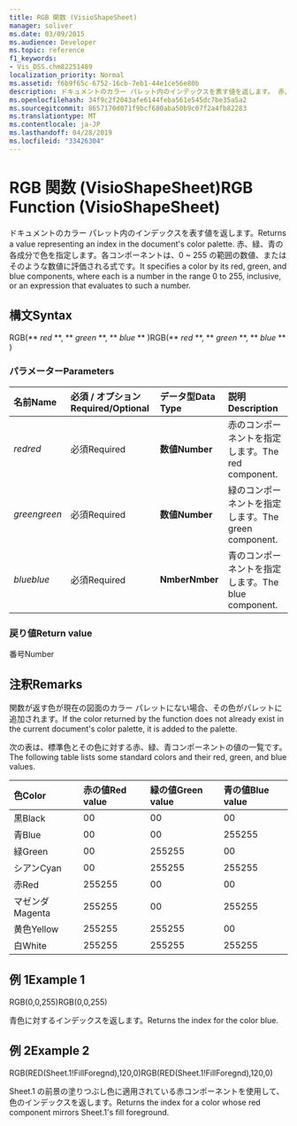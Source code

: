 ```yaml
---
title: RGB 関数 (VisioShapeSheet)
manager: soliver
ms.date: 03/09/2015
ms.audience: Developer
ms.topic: reference
f1_keywords:
- Vis_DSS.chm82251489
localization_priority: Normal
ms.assetid: f6b9f65c-6752-16cb-7eb1-44e1ce56e80b
description: ドキュメントのカラー パレット内のインデックスを表す値を返します。 赤、緑、青の各成分で色を指定します。各コンポーネントは、0 ~ 255 の範囲の数値、またはそのような数値に評価される式です。
ms.openlocfilehash: 34f9c2f2043afe6144feba561e545dc7be35a5a2
ms.sourcegitcommit: 8657170d071f9bcf680aba50b9c07f2a4fb82283
ms.translationtype: MT
ms.contentlocale: ja-JP
ms.lasthandoff: 04/28/2019
ms.locfileid: "33426304"
---
```

# <a name="rgb-function-visioshapesheet"></a><span data-ttu-id="d5b8b-104">RGB 関数 (VisioShapeSheet)</span><span class="sxs-lookup"><span data-stu-id="d5b8b-104">RGB Function (VisioShapeSheet)</span></span>

<span data-ttu-id="d5b8b-105">ドキュメントのカラー パレット内のインデックスを表す値を返します。</span><span class="sxs-lookup"><span data-stu-id="d5b8b-105">Returns a value representing an index in the document's color palette.</span></span> <span data-ttu-id="d5b8b-106">赤、緑、青の各成分で色を指定します。各コンポーネントは、0 ~ 255 の範囲の数値、またはそのような数値に評価される式です。</span><span class="sxs-lookup"><span data-stu-id="d5b8b-106">It specifies a color by its red, green, and blue components, where each is a number in the range 0 to 255, inclusive, or an expression that evaluates to such a number.</span></span> 
  
## <a name="syntax"></a><span data-ttu-id="d5b8b-107">構文</span><span class="sxs-lookup"><span data-stu-id="d5b8b-107">Syntax</span></span>

<span data-ttu-id="d5b8b-108">RGB(\*\* *red* \*\*, \*\* *green* \*\*, \*\* *blue* \*\* )</span><span class="sxs-lookup"><span data-stu-id="d5b8b-108">RGB(\*\* *red* \*\*, \*\* *green* \*\*, \*\* *blue* \*\* )</span></span> 
  
### <a name="parameters"></a><span data-ttu-id="d5b8b-109">パラメーター</span><span class="sxs-lookup"><span data-stu-id="d5b8b-109">Parameters</span></span>

|<span data-ttu-id="d5b8b-110">**名前**</span><span class="sxs-lookup"><span data-stu-id="d5b8b-110">**Name**</span></span>|<span data-ttu-id="d5b8b-111">**必須 / オプション**</span><span class="sxs-lookup"><span data-stu-id="d5b8b-111">**Required/Optional**</span></span>|<span data-ttu-id="d5b8b-112">**データ型**</span><span class="sxs-lookup"><span data-stu-id="d5b8b-112">**Data Type**</span></span>|<span data-ttu-id="d5b8b-113">**説明**</span><span class="sxs-lookup"><span data-stu-id="d5b8b-113">**Description**</span></span>|
|:-----|:-----|:-----|:-----|
| <span data-ttu-id="d5b8b-114">_red_</span><span class="sxs-lookup"><span data-stu-id="d5b8b-114">_red_</span></span> <br/> |<span data-ttu-id="d5b8b-115">必須</span><span class="sxs-lookup"><span data-stu-id="d5b8b-115">Required</span></span>  <br/> |<span data-ttu-id="d5b8b-116">**数値**</span><span class="sxs-lookup"><span data-stu-id="d5b8b-116">**Number**</span></span> <br/> |<span data-ttu-id="d5b8b-117">赤のコンポーネントを指定します。</span><span class="sxs-lookup"><span data-stu-id="d5b8b-117">The red component.</span></span>  <br/> |
| <span data-ttu-id="d5b8b-118">_green_</span><span class="sxs-lookup"><span data-stu-id="d5b8b-118">_green_</span></span> <br/> |<span data-ttu-id="d5b8b-119">必須</span><span class="sxs-lookup"><span data-stu-id="d5b8b-119">Required</span></span>  <br/> |<span data-ttu-id="d5b8b-120">**数値**</span><span class="sxs-lookup"><span data-stu-id="d5b8b-120">**Number**</span></span> <br/> |<span data-ttu-id="d5b8b-121">緑のコンポーネントを指定します。</span><span class="sxs-lookup"><span data-stu-id="d5b8b-121">The green component.</span></span>  <br/> |
| <span data-ttu-id="d5b8b-122">_blue_</span><span class="sxs-lookup"><span data-stu-id="d5b8b-122">_blue_</span></span> <br/> |<span data-ttu-id="d5b8b-123">必須</span><span class="sxs-lookup"><span data-stu-id="d5b8b-123">Required</span></span>  <br/> |<span data-ttu-id="d5b8b-124">**Nmber**</span><span class="sxs-lookup"><span data-stu-id="d5b8b-124">**Nmber**</span></span> <br/> |<span data-ttu-id="d5b8b-125">青のコンポーネントを指定します。</span><span class="sxs-lookup"><span data-stu-id="d5b8b-125">The blue component.</span></span>  <br/> |
   
### <a name="return-value"></a><span data-ttu-id="d5b8b-126">戻り値</span><span class="sxs-lookup"><span data-stu-id="d5b8b-126">Return value</span></span>

<span data-ttu-id="d5b8b-127">番号</span><span class="sxs-lookup"><span data-stu-id="d5b8b-127">Number</span></span>
  
## <a name="remarks"></a><span data-ttu-id="d5b8b-128">注釈</span><span class="sxs-lookup"><span data-stu-id="d5b8b-128">Remarks</span></span>

<span data-ttu-id="d5b8b-129">関数が返す色が現在の図面のカラー パレットにない場合、その色がパレットに追加されます。</span><span class="sxs-lookup"><span data-stu-id="d5b8b-129">If the color returned by the function does not already exist in the current document's color palette, it is added to the palette.</span></span>
  
<span data-ttu-id="d5b8b-130">次の表は、標準色とその色に対する赤、緑、青コンポーネントの値の一覧です。</span><span class="sxs-lookup"><span data-stu-id="d5b8b-130">The following table lists some standard colors and their red, green, and blue values.</span></span>
  
|<span data-ttu-id="d5b8b-131">**色**</span><span class="sxs-lookup"><span data-stu-id="d5b8b-131">**Color**</span></span>|<span data-ttu-id="d5b8b-132">**赤の値**</span><span class="sxs-lookup"><span data-stu-id="d5b8b-132">**Red value**</span></span>|<span data-ttu-id="d5b8b-133">**緑の値**</span><span class="sxs-lookup"><span data-stu-id="d5b8b-133">**Green value**</span></span>|<span data-ttu-id="d5b8b-134">**青の値**</span><span class="sxs-lookup"><span data-stu-id="d5b8b-134">**Blue value**</span></span>|
|:-----|:-----|:-----|:-----|
|<span data-ttu-id="d5b8b-135">黒</span><span class="sxs-lookup"><span data-stu-id="d5b8b-135">Black</span></span>  <br/> |<span data-ttu-id="d5b8b-136">0</span><span class="sxs-lookup"><span data-stu-id="d5b8b-136">0</span></span>  <br/> |<span data-ttu-id="d5b8b-137">0</span><span class="sxs-lookup"><span data-stu-id="d5b8b-137">0</span></span>  <br/> |<span data-ttu-id="d5b8b-138">0</span><span class="sxs-lookup"><span data-stu-id="d5b8b-138">0</span></span>  <br/> |
|<span data-ttu-id="d5b8b-139">青</span><span class="sxs-lookup"><span data-stu-id="d5b8b-139">Blue</span></span>  <br/> |<span data-ttu-id="d5b8b-140">0</span><span class="sxs-lookup"><span data-stu-id="d5b8b-140">0</span></span>  <br/> |<span data-ttu-id="d5b8b-141">0</span><span class="sxs-lookup"><span data-stu-id="d5b8b-141">0</span></span>  <br/> |<span data-ttu-id="d5b8b-142">255</span><span class="sxs-lookup"><span data-stu-id="d5b8b-142">255</span></span>  <br/> |
|<span data-ttu-id="d5b8b-143">緑</span><span class="sxs-lookup"><span data-stu-id="d5b8b-143">Green</span></span>  <br/> |<span data-ttu-id="d5b8b-144">0</span><span class="sxs-lookup"><span data-stu-id="d5b8b-144">0</span></span>  <br/> |<span data-ttu-id="d5b8b-145">255</span><span class="sxs-lookup"><span data-stu-id="d5b8b-145">255</span></span>  <br/> |<span data-ttu-id="d5b8b-146">0</span><span class="sxs-lookup"><span data-stu-id="d5b8b-146">0</span></span>  <br/> |
|<span data-ttu-id="d5b8b-147">シアン</span><span class="sxs-lookup"><span data-stu-id="d5b8b-147">Cyan</span></span>  <br/> |<span data-ttu-id="d5b8b-148">0</span><span class="sxs-lookup"><span data-stu-id="d5b8b-148">0</span></span>  <br/> |<span data-ttu-id="d5b8b-149">255</span><span class="sxs-lookup"><span data-stu-id="d5b8b-149">255</span></span>  <br/> |<span data-ttu-id="d5b8b-150">255</span><span class="sxs-lookup"><span data-stu-id="d5b8b-150">255</span></span>  <br/> |
|<span data-ttu-id="d5b8b-151">赤</span><span class="sxs-lookup"><span data-stu-id="d5b8b-151">Red</span></span>  <br/> |<span data-ttu-id="d5b8b-152">255</span><span class="sxs-lookup"><span data-stu-id="d5b8b-152">255</span></span>  <br/> |<span data-ttu-id="d5b8b-153">0</span><span class="sxs-lookup"><span data-stu-id="d5b8b-153">0</span></span>  <br/> |<span data-ttu-id="d5b8b-154">0</span><span class="sxs-lookup"><span data-stu-id="d5b8b-154">0</span></span>  <br/> |
|<span data-ttu-id="d5b8b-155">マゼンダ</span><span class="sxs-lookup"><span data-stu-id="d5b8b-155">Magenta</span></span>  <br/> |<span data-ttu-id="d5b8b-156">255</span><span class="sxs-lookup"><span data-stu-id="d5b8b-156">255</span></span>  <br/> |<span data-ttu-id="d5b8b-157">0</span><span class="sxs-lookup"><span data-stu-id="d5b8b-157">0</span></span>  <br/> |<span data-ttu-id="d5b8b-158">255</span><span class="sxs-lookup"><span data-stu-id="d5b8b-158">255</span></span>  <br/> |
|<span data-ttu-id="d5b8b-159">黄色</span><span class="sxs-lookup"><span data-stu-id="d5b8b-159">Yellow</span></span>  <br/> |<span data-ttu-id="d5b8b-160">255</span><span class="sxs-lookup"><span data-stu-id="d5b8b-160">255</span></span>  <br/> |<span data-ttu-id="d5b8b-161">255</span><span class="sxs-lookup"><span data-stu-id="d5b8b-161">255</span></span>  <br/> |<span data-ttu-id="d5b8b-162">0</span><span class="sxs-lookup"><span data-stu-id="d5b8b-162">0</span></span>  <br/> |
|<span data-ttu-id="d5b8b-163">白</span><span class="sxs-lookup"><span data-stu-id="d5b8b-163">White</span></span>  <br/> |<span data-ttu-id="d5b8b-164">255</span><span class="sxs-lookup"><span data-stu-id="d5b8b-164">255</span></span>  <br/> |<span data-ttu-id="d5b8b-165">255</span><span class="sxs-lookup"><span data-stu-id="d5b8b-165">255</span></span>  <br/> |<span data-ttu-id="d5b8b-166">255</span><span class="sxs-lookup"><span data-stu-id="d5b8b-166">255</span></span>  <br/> |
   
## <a name="example-1"></a><span data-ttu-id="d5b8b-167">例 1</span><span class="sxs-lookup"><span data-stu-id="d5b8b-167">Example 1</span></span>

<span data-ttu-id="d5b8b-168">RGB(0,0,255)</span><span class="sxs-lookup"><span data-stu-id="d5b8b-168">RGB(0,0,255)</span></span>
  
<span data-ttu-id="d5b8b-169">青色に対するインデックスを返します。</span><span class="sxs-lookup"><span data-stu-id="d5b8b-169">Returns the index for the color blue.</span></span>
  
## <a name="example-2"></a><span data-ttu-id="d5b8b-170">例 2</span><span class="sxs-lookup"><span data-stu-id="d5b8b-170">Example 2</span></span>

<span data-ttu-id="d5b8b-171">RGB(RED(Sheet.1!FillForegnd),120,0)</span><span class="sxs-lookup"><span data-stu-id="d5b8b-171">RGB(RED(Sheet.1!FillForegnd),120,0)</span></span>
  
<span data-ttu-id="d5b8b-172">Sheet.1 の前景の塗りつぶし色に適用されている赤コンポーネントを使用して、色のインデックスを返します。</span><span class="sxs-lookup"><span data-stu-id="d5b8b-172">Returns the index for a color whose red component mirrors Sheet.1's fill foreground.</span></span>
  

